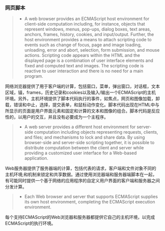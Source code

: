 ### 网页脚本 ###

>* A web browser provides an ECMAScript host environment for client-side computation including, for instance, objects that represent windows, menus, pop-ups, dialog boxes, text areas, anchors, frames, history, cookies, and input/output. Further, the host environment provides a means to attach scripting code to events such as change of focus, page and image loading, unloading, error and abort, selection, form submission, and mouse actions. Scripting code appears within the HTML and the displayed page is a combination of user interface elements and fixed and computed text and images. The scripting code is reactive to user interaction and there is no need for a main program.

网络浏览器提供了用于客户端的计算，包括窗口，菜单，弹出窗口，对话框，文本区域，锚，frames，历史记录和cookies以及输入/输出一个ECMAScript的主机环境。另外，主机环境提供了脚本代码执行的事件，如焦点，网页和图像加载，卸载，错误和中止，选择，提交表单，和鼠标动作变化。脚本代码出现在HTML中与所显示的页面是用户界面元素和固定和计算的文本和图像的组合。脚本代码是反应性的，以用户的交互，并且没有必要成为一个主程序。

>* A web server provides a different host environment for server-side computation including objects representing requests, clients, and files; and mechanisms to lock and share data. By using browser-side and server-side scripting together, it is possible to distribute computation between the client and server while providing a customized user interface for a Web-based application.

Web服务器提供了服务器端的计算，包括代表的请求，客户端和文件对象不同的主机环境;和机制来锁定和共享数据。通过使用浏览器端和服务器端脚本在一起，有可能同时提供一个基于网络的应用程序的自定义用户界面的客户端和服务器之间分发计算。

>* Each Web browser and server that supports ECMAScript supplies its own host environment, completing the ECMAScript execution environment.

每个支持ECMAScript的Web浏览器和服务器都提供它自己的主机环境，以完成ECMAScript的执行环境。

